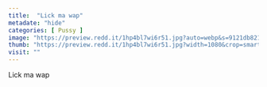 ```yaml
---
title:  "Lick ma wap"
metadate: "hide"
categories: [ Pussy ]
image: "https://preview.redd.it/1hp4bl7wi6r51.jpg?auto=webp&s=9121db82129615dcfa4426cae482d63a0393626f"
thumb: "https://preview.redd.it/1hp4bl7wi6r51.jpg?width=1080&crop=smart&auto=webp&s=437dbfaa36f7b6f195f12cc020969b405ea04a52"
visit: ""
---
```

Lick ma wap

